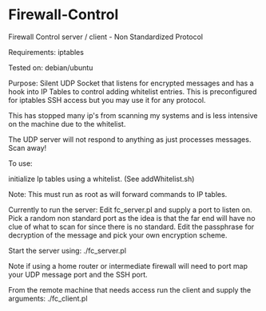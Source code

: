 # Firewall-Control
Firewall Control server / client   - Non Standardized Protocol

Requirements:  iptables 

Tested on: debian/ubuntu 

Purpose: Silent UDP Socket that listens for encrypted messages and has a hook into IP Tables to control adding whitelist entries. This is preconfigured for iptables SSH access but you may use it for any protocol.

This has stopped many ip's from scanning my systems and is less intensive on the machine due to the whitelist.

The UDP server will not respond to anything as just processes messages. Scan away!  

To use:

initialize Ip tables using a whitelist. (See addWhitelist.sh) 

Note: This must run as root as will forward commands to IP tables.

Currently to run the server:
Edit fc_server.pl and supply a port to listen on. Pick a random non standard port as the idea is that the far end will have no clue of what to scan for since there is no standard. Edit the passphrase for decryption of the message and pick your own encryption scheme.

Start the server using:
./fc_server.pl 


Note if using a home router or intermediate firewall will need to port map your UDP message port and the SSH port.


From the remote machine that needs access run the client and supply the arguments:
./fc_client.pl <MESSAGE> <PASS> <IP> <UDPPORT> 






